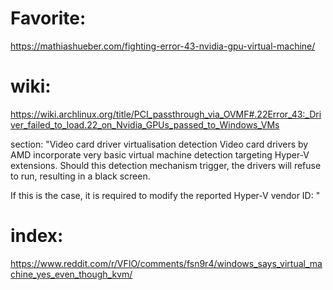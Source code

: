 # Favorite:
https://mathiashueber.com/fighting-error-43-nvidia-gpu-virtual-machine/

# wiki:
https://wiki.archlinux.org/title/PCI_passthrough_via_OVMF#.22Error_43:_Driver_failed_to_load.22_on_Nvidia_GPUs_passed_to_Windows_VMs

section: "Video card driver virtualisation detection
Video card drivers by AMD incorporate very basic virtual machine detection targeting Hyper-V extensions. Should this detection mechanism trigger, the drivers will refuse to run, resulting in a black screen.

If this is the case, it is required to modify the reported Hyper-V vendor ID:
"

# index:

https://www.reddit.com/r/VFIO/comments/fsn9r4/windows_says_virtual_machine_yes_even_though_kvm/
